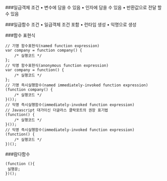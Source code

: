 ﻿###일급객체 조건
	• 변수에 담을 수 있음
	• 인자에 담을 수 있음
	• 반환값으로 전달 할 수 있음
	
###일급함수 조건
	• 일급객체 조건 포함
	• 런타임 생성
	• 익명으로 생성

###함수 표현식
```
// 기명 함수표현식(named function expression) 
var company = function company() {  
    /* 실행코드 */
}; 
// 익명 함수표현식(anonymous function expression)
var company = function() {  
    /* 실행코드 */
};
// 기명 즉시실행함수(named immediately-invoked function expression)
(function company() {
    /* 실행코드 */
}());
// 익명 즉시실행함수(immediately-invoked function expression)
// Javascript 대가이신 더글라스 클락포트의 권장 표기법
(function() {
    /* 실행코드 */
}());
// 익명 즉시실행함수(immediately-invoked function expression)
(function() {
    /* 실행코드 */
})();
```

###람다함수
```
(function (){
 실행문;
})();